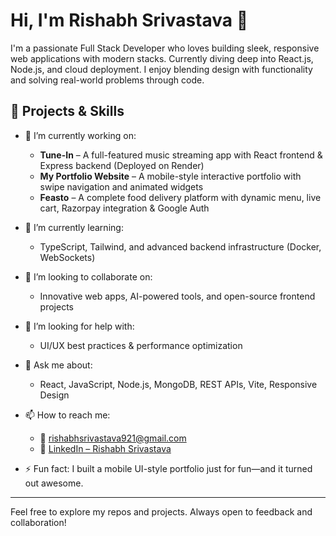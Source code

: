 # Hi, I'm Rishabh Srivastava 👋

I'm a passionate Full Stack Developer who loves building sleek, responsive web applications with modern stacks. Currently diving deep into React.js, Node.js, and cloud deployment. I enjoy blending design with functionality and solving real-world problems through code.

## 🚀 Projects & Skills

- 🔭 I’m currently working on:  
  - **Tune-In** – A full-featured music streaming app with React frontend & Express backend (Deployed on Render)  
  - **My Portfolio Website** – A mobile-style interactive portfolio with swipe navigation and animated widgets  
  - **Feasto** – A complete food delivery platform with dynamic menu, live cart, Razorpay integration & Google Auth  

- 🌱 I’m currently learning:  
  - TypeScript, Tailwind, and advanced backend infrastructure (Docker, WebSockets)

- 👯 I’m looking to collaborate on:  
  - Innovative web apps, AI-powered tools, and open-source frontend projects

- 🤔 I’m looking for help with:  
  - UI/UX best practices & performance optimization

- 💬 Ask me about:  
  - React, JavaScript, Node.js, MongoDB, REST APIs, Vite, Responsive Design

- 📫 How to reach me:  
  - 📧 [rishabhsrivastava921@gmail.com](mailto:rishabhsrivastava921@gmail.com)  
  - 🔗 [LinkedIn – Rishabh Srivastava](https://www.linkedin.com/in/rishabh-srivastava-5a509232a/)


- ⚡ Fun fact: I built a mobile UI-style portfolio just for fun—and it turned out awesome.

---

Feel free to explore my repos and projects. Always open to feedback and collaboration!

